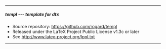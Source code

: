 ----------------------------------------------------------------
##### templ --- template for dtx
- Source repository: https://github.com/rogard/templ
- Released under the LaTeX Project Public License v1.3c or later
- See http://www.latex-project.org/lppl.txt
----------------------------------------------------------------

